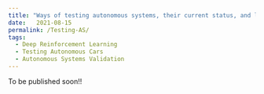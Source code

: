 ```yaml
---
title: "Ways of testing autonomous systems, their current status, and limitations"
date:   2021-08-15
permalink: /Testing-AS/
tags:
  - Deep Reinforcement Learning
  - Testing Autonomous Cars
  - Autonomous Systems Validation
---
```


To be published soon!!
